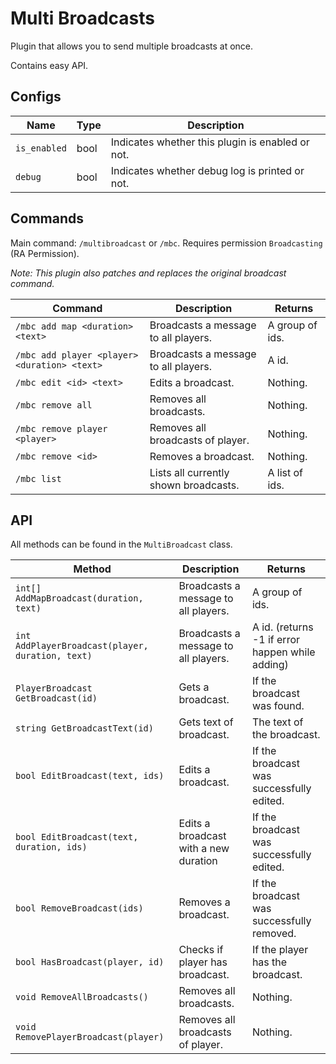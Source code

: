 # Multi Broadcasts

Plugin that allows you to send multiple broadcasts at once.

Contains easy API.

## Configs

| Name         | Type | Description                                      |
|--------------|------|--------------------------------------------------|
| `is_enabled` | bool | Indicates whether this plugin is enabled or not. |
| `debug`      | bool | Indicates whether debug log is printed or not.   |

## Commands

Main command: `/multibroadcast` or `/mbc`. Requires permission `Broadcasting` (RA Permission).

_Note: This plugin also patches and replaces the original broadcast command._

| Command                                      | Description                           | Returns         |
|----------------------------------------------|---------------------------------------|-----------------|
| `/mbc add map <duration> <text>`             | Broadcasts a message to all players.  | A group of ids. |
| `/mbc add player <player> <duration> <text>` | Broadcasts a message to all players.  | A id.           |
| `/mbc edit <id> <text>`                      | Edits a broadcast.                    | Nothing.        |
| `/mbc remove all`                            | Removes all broadcasts.               | Nothing.        |
| `/mbc remove player <player>`                | Removes all broadcasts of player.     | Nothing.        |
| `/mbc remove <id>`                           | Removes a broadcast.                  | Nothing.        |
| `/mbc list`                                  | Lists all currently shown broadcasts. | A list of ids.  |

## API

All methods can be found in the `MultiBroadcast` class.

| Method                                           | Description                           | Returns                                         |
|--------------------------------------------------|---------------------------------------|-------------------------------------------------|
| `int[] AddMapBroadcast(duration, text)`          | Broadcasts a message to all players.  | A group of ids.                                 |
| `int AddPlayerBroadcast(player, duration, text)` | Broadcasts a message to all players.  | A id. (returns -1 if error happen while adding) |
| `PlayerBroadcast GetBroadcast(id)`               | Gets a broadcast.                     | If the broadcast was found.                     |
| `string GetBroadcastText(id)`                    | Gets text of broadcast.               | The text of the broadcast.                      |
| `bool EditBroadcast(text, ids)`                  | Edits a broadcast.                    | If the broadcast was successfully edited.       |
| `bool EditBroadcast(text, duration, ids)`        | Edits a broadcast with a new duration | If the broadcast was successfully edited.       |
| `bool RemoveBroadcast(ids)`                      | Removes a broadcast.                  | If the broadcast was successfully removed.      |
| `bool HasBroadcast(player, id)`                  | Checks if player has broadcast.       | If the player has the broadcast.                |
| `void RemoveAllBroadcasts()`                     | Removes all broadcasts.               | Nothing.                                        |
| `void RemovePlayerBroadcast(player)`             | Removes all broadcasts of player.     | Nothing.                                        |
